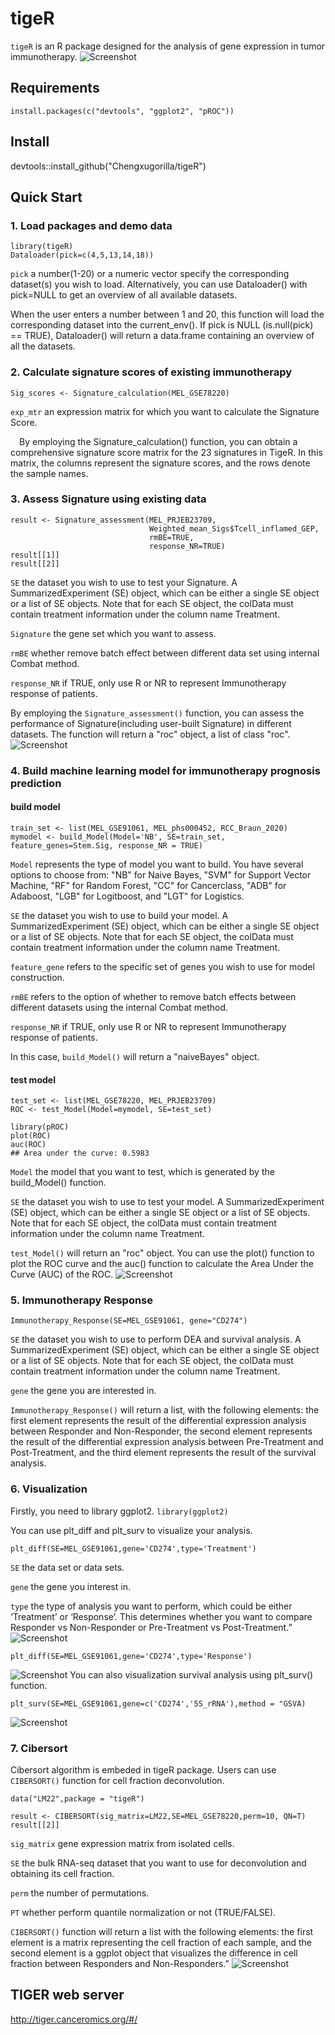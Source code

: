 # tigeR
`tigeR` is an R package designed for the analysis of gene expression in tumor immunotherapy.
![Screenshot](https://github.com/Chengxugorilla/tigeR/raw/main/man/figures/logo.png)

## Requirements
`install.packages(c("devtools", "ggplot2", "pROC"))`

## Install
devtools::install_github("Chengxugorilla/tigeR")

## Quick Start
### 1. Load packages and demo data  
```
library(tigeR)
Dataloader(pick=c(4,5,13,14,18))
```
`pick` a number(1-20) or a numeric vector specify the corresponding dataset(s) you wish to load. Alternatively, you can use Dataloader() with pick=NULL to get an overview of all available datasets.

When the user enters a number between 1 and 20, this function will load the corresponding dataset into the current_env(). If pick is NULL (is.null(pick) == TRUE), Dataloader() will return a data.frame containing an overview of all the datasets.

### 2. Calculate signature scores of existing immunotherapy 
```
Sig_scores <- Signature_calculation(MEL_GSE78220)
```
`exp_mtr` an expression matrix for which you want to calculate the Signature Score.

&emsp;By employing the Signature_calculation() function, you can obtain a comprehensive signature score matrix for the 23 signatures in TigeR. In this matrix, the columns represent the signature scores, and the rows denote the sample names.
### 3. Assess Signature using existing data
```
result <- Signature_assessment(MEL_PRJEB23709,
                               Weighted_mean_Sigs$Tcell_inflamed_GEP,
                               rmBE=TRUE,
                               response_NR=TRUE)
result[[1]]
result[[2]]
```
`SE` the dataset you wish to use to test your Signature. A SummarizedExperiment (SE) object, which can be either a single SE object or a list of SE objects. Note that for each SE object, the colData must contain treatment information under the column name Treatment.

`Signature` the gene set which you want to assess.

`rmBE` whether remove batch effect between different data set using internal Combat method.

`response_NR`	if TRUE, only use R or NR to represent Immunotherapy response of patients.

By employing the `Signature_assessment()` function, you can assess the performance of Signature(including user-built Signature) in different datasets. The function will return a "roc" object, a list of class "roc".
![Screenshot](https://github.com/Chengxugorilla/tigeR/raw/main/man/figures/Sig_ROC.png)

### 4. Build machine learning model for immunotherapy prognosis prediction
#### build model
```
train_set <- list(MEL_GSE91061, MEL_phs000452, RCC_Braun_2020)
mymodel <- build_Model(Model='NB', SE=train_set, feature_genes=Stem.Sig, response_NR = TRUE)
```
`Model` represents the type of model you want to build. You have several options to choose from: "NB" for Naive Bayes, "SVM" for Support Vector Machine, "RF" for Random Forest, "CC" for Cancerclass, "ADB" for Adaboost, "LGB" for Logitboost, and "LGT" for Logistics.

`SE` the dataset you wish to use to build your model. A SummarizedExperiment (SE) object, which can be either a single SE object or a list of SE objects. Note that for each SE object, the colData must contain treatment information under the column name Treatment.

`feature_gene` refers to the specific set of genes you wish to use for model construction.

`rmBE` refers to the option of whether to remove batch effects between different datasets using the internal Combat method.

`response_NR` if TRUE, only use R or NR to represent Immunotherapy response of patients.

In this case, `build_Model()` will return a "naiveBayes" object.
#### test model
```
test_set <- list(MEL_GSE78220, MEL_PRJEB23709)
ROC <- test_Model(Model=mymodel, SE=test_set)

library(pROC)
plot(ROC)
auc(ROC)
## Area under the curve: 0.5983
```
`Model` the model that you want to test, which is generated by the build_Model() function.

`SE` the dataset you wish to use to test your model. A SummarizedExperiment (SE) object, which can be either a single SE object or a list of SE objects. Note that for each SE object, the colData must contain treatment information under the column name Treatment.

`test_Model()` will return an "roc" object. You can use the plot() function to plot the ROC curve and the auc() function to calculate the Area Under the Curve (AUC) of the ROC.
![Screenshot](https://github.com/Chengxugorilla/tigeR/raw/main/man/figures/ROC.png)
### 5. Immunotherapy Response
```
Immunotherapy_Response(SE=MEL_GSE91061, gene="CD274")
```
`SE` the dataset you wish to use to perform DEA and survival analysis. A SummarizedExperiment (SE) object, which can be either a single SE object or a list of SE objects. Note that for each SE object, the colData must contain treatment information under the column name Treatment.

`gene` the gene you are interested in.

`Immunotherapy_Response()` will return a list, with the following elements: the first element represents the result of the differential expression analysis between Responder and Non-Responder, the second element represents the result of the differential expression analysis between Pre-Treatment and Post-Treatment, and the third element represents the result of the survival analysis.

### 6. Visualization
Firstly, you need to library ggplot2.
`library(ggplot2)`

You can use plt_diff and plt_surv to visualize your analysis.

```
plt_diff(SE=MEL_GSE91061,gene='CD274',type='Treatment') 
```
`SE` the data set or data sets.

`gene` the gene you interest in.

`type` the type of analysis you want to perform, which could be either ‘Treatment’ or ‘Response’. This determines whether you want to compare Responder vs Non-Responder or Pre-Treatment vs Post-Treatment.”
![Screenshot](https://github.com/Chengxugorilla/tigeR/raw/main/man/figures/Treatment.png)
```
plt_diff(SE=MEL_GSE91061,gene='CD274',type='Response') 
```
![Screenshot](https://github.com/Chengxugorilla/tigeR/raw/main/man/figures/Response.png)
You can also visualization survival analysis using plt_surv() function.
```
plt_surv(SE=MEL_GSE91061,gene=c('CD274','5S_rRNA'),method = "GSVA)
```
![Screenshot](https://github.com/Chengxugorilla/tigeR/raw/main/man/figures/Survival.png)
### 7. Cibersort
Cibersort algorithm is embeded in tigeR package. Users can use `CIBERSORT()` function for cell fraction deconvolution.
```
data("LM22",package = "tigeR")

result <- CIBERSORT(sig_matrix=LM22,SE=MEL_GSE78220,perm=10, QN=T)
result[[2]]
```
`sig_matrix` gene expression matrix from isolated cells.

`SE` the bulk RNA-seq dataset that you want to use for deconvolution and obtaining its cell fraction.

`perm` the number of permutations.

`PT` whether perform quantile normalization or not (TRUE/FALSE).

`CIBERSORT()` function will return a list with the following elements: the first element is a matrix representing the cell fraction of each sample, and the second element is a ggplot object that visualizes the difference in cell fraction between Responders and Non-Responders.”
![Screenshot](https://github.com/Chengxugorilla/tigeR/raw/main/man/figures/CIBERSORT.png)

## TIGER web server
http://tiger.canceromics.org/#/
